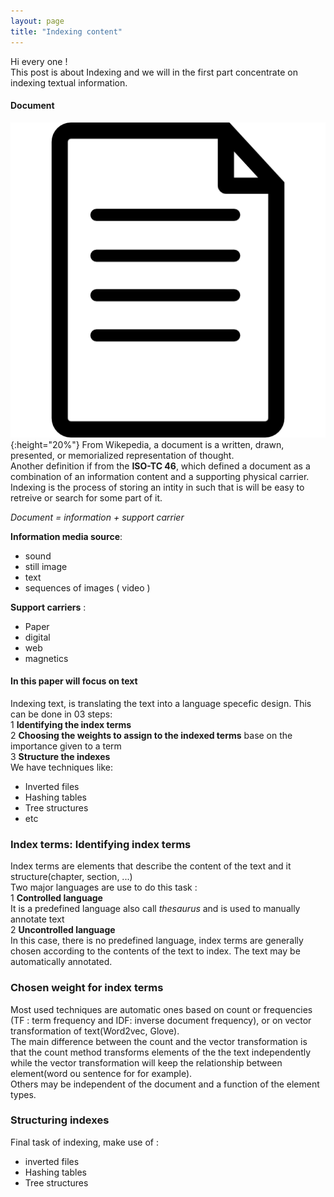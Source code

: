 ```yaml
---
layout: page
title: "Indexing content"
---
```


Hi every one !  
This post is about Indexing and we will in the first part concentrate on indexing textual information.  
#### Document 
![Document](/indexing/document.png){:height="20%"}
From Wikepedia, a document is a written, drawn, presented, or memorialized representation of thought.  
Another definition if from the **ISO-TC 46**, which defined a document as a combination of an information content and a
supporting physical carrier.  
Indexing is the process of storing an intity in such that is will be easy to retreive or search for some part of it.  

*Document = information + support carrier*

**Information media source**:
* sound 
* still image 
* text 
* sequences of images ( video )

**Support carriers** :
* Paper 
* digital
* web 
* magnetics 

#### In this paper will focus on text 
Indexing text, is translating the text into a language specefic design. This can be done in 03 steps:  
1 **Identifying the index terms**  
2 **Choosing the weights to assign to the indexed terms** base on the importance given to a term  
3 **Structure the indexes**  
We have techniques like:  
* Inverted files   
* Hashing tables   
* Tree structures   
* etc   
  
### Index terms: Identifying index terms  
Index terms are elements that describe the content of the text and it structure(chapter, section, ...)  
Two major languages are use to do this task :  
1 **Controlled language**  
It is a predefined language also call *thesaurus* and is used to manually annotate text  
2 **Uncontrolled language**  
In this case, there is no predefined language, index terms are generally chosen according to the contents of the text 
to index. The text may be automatically annotated.  
  
### Chosen weight for index terms  
Most used techniques are automatic ones based on count or frequencies (TF : term frequency and IDF: inverse document 
frequency), or on vector transformation of text(Word2vec, Glove).  
The main difference between the count and the vector transformation is that the count method transforms elements of the 
the text independently  while the vector transformation will keep the relationship between element(word ou sentence for 
for example).   
Others may be independent of the document and a function of the element types.  
### Structuring indexes  
Final task of indexing, make use of :  
* inverted files  
* Hashing tables  
* Tree structures  
 
